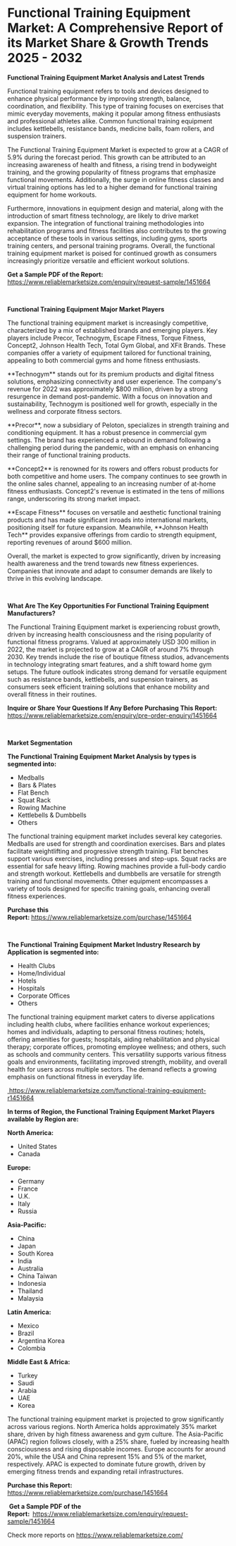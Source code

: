 <p><h1>Functional Training Equipment Market: A Comprehensive Report of its Market Share & Growth Trends 2025 - 2032</h1></p><p><strong>Functional Training Equipment Market Analysis and Latest Trends</strong></p>
<p><p>Functional training equipment refers to tools and devices designed to enhance physical performance by improving strength, balance, coordination, and flexibility. This type of training focuses on exercises that mimic everyday movements, making it popular among fitness enthusiasts and professional athletes alike. Common functional training equipment includes kettlebells, resistance bands, medicine balls, foam rollers, and suspension trainers.</p><p>The Functional Training Equipment Market is expected to grow at a CAGR of 5.9% during the forecast period. This growth can be attributed to an increasing awareness of health and fitness, a rising trend in bodyweight training, and the growing popularity of fitness programs that emphasize functional movements. Additionally, the surge in online fitness classes and virtual training options has led to a higher demand for functional training equipment for home workouts. </p><p>Furthermore, innovations in equipment design and material, along with the introduction of smart fitness technology, are likely to drive market expansion. The integration of functional training methodologies into rehabilitation programs and fitness facilities also contributes to the growing acceptance of these tools in various settings, including gyms, sports training centers, and personal training programs. Overall, the functional training equipment market is poised for continued growth as consumers increasingly prioritize versatile and efficient workout solutions.</p></p>
<p><strong>Get a Sample PDF of the Report:&nbsp;</strong> <a href="https://www.reliablemarketsize.com/enquiry/request-sample/1451664?utm_campaign=2213&utm_medium=2&utm_source=Github&utm_content=ia&utm_term=17022025&utm_id=functional-training-equipment">https://www.reliablemarketsize.com/enquiry/request-sample/1451664</a></p>
<p>&nbsp;</p>
<p><strong>Functional Training Equipment Major Market Players</strong></p>
<p><p>The functional training equipment market is increasingly competitive, characterized by a mix of established brands and emerging players. Key players include Precor, Technogym, Escape Fitness, Torque Fitness, Concept2, Johnson Health Tech, Total Gym Global, and XFit Brands. These companies offer a variety of equipment tailored for functional training, appealing to both commercial gyms and home fitness enthusiasts.</p><p>**Technogym** stands out for its premium products and digital fitness solutions, emphasizing connectivity and user experience. The company's revenue for 2022 was approximately $800 million, driven by a strong resurgence in demand post-pandemic. With a focus on innovation and sustainability, Technogym is positioned well for growth, especially in the wellness and corporate fitness sectors.</p><p>**Precor**, now a subsidiary of Peloton, specializes in strength training and conditioning equipment. It has a robust presence in commercial gym settings. The brand has experienced a rebound in demand following a challenging period during the pandemic, with an emphasis on enhancing their range of functional training products.</p><p>**Concept2** is renowned for its rowers and offers robust products for both competitive and home users. The company continues to see growth in the online sales channel, appealing to an increasing number of at-home fitness enthusiasts. Concept2's revenue is estimated in the tens of millions range, underscoring its strong market impact.</p><p>**Escape Fitness** focuses on versatile and aesthetic functional training products and has made significant inroads into international markets, positioning itself for future expansion. Meanwhile, **Johnson Health Tech** provides expansive offerings from cardio to strength equipment, reporting revenues of around $600 million.</p><p>Overall, the market is expected to grow significantly, driven by increasing health awareness and the trend towards new fitness experiences. Companies that innovate and adapt to consumer demands are likely to thrive in this evolving landscape.</p></p>
<p>&nbsp;</p>
<p><strong>What Are The Key Opportunities For Functional Training Equipment Manufacturers?</strong></p>
<p><p>The Functional Training Equipment market is experiencing robust growth, driven by increasing health consciousness and the rising popularity of functional fitness programs. Valued at approximately USD 300 million in 2022, the market is projected to grow at a CAGR of around 7% through 2030. Key trends include the rise of boutique fitness studios, advancements in technology integrating smart features, and a shift toward home gym setups. The future outlook indicates strong demand for versatile equipment such as resistance bands, kettlebells, and suspension trainers, as consumers seek efficient training solutions that enhance mobility and overall fitness in their routines.</p></p>
<p><strong>Inquire or Share Your Questions If Any Before Purchasing This Report:</strong> <a href="https://www.reliablemarketsize.com/enquiry/pre-order-enquiry/1451664?utm_campaign=2213&utm_medium=2&utm_source=Github&utm_content=ia&utm_term=17022025&utm_id=functional-training-equipment">https://www.reliablemarketsize.com/enquiry/pre-order-enquiry/1451664</a></p>
<p>&nbsp;</p>
<p><strong>Market Segmentation</strong></p>
<p><strong>The Functional Training Equipment Market Analysis by types is segmented into:</strong></p>
<p><ul><li>Medballs</li><li>Bars & Plates</li><li>Flat Bench</li><li>Squat Rack</li><li>Rowing Machine</li><li>Kettlebells & Dumbbells</li><li>Others</li></ul></p>
<p><p>The functional training equipment market includes several key categories. Medballs are used for strength and coordination exercises. Bars and plates facilitate weightlifting and progressive strength training. Flat benches support various exercises, including presses and step-ups. Squat racks are essential for safe heavy lifting. Rowing machines provide a full-body cardio and strength workout. Kettlebells and dumbbells are versatile for strength training and functional movements. Other equipment encompasses a variety of tools designed for specific training goals, enhancing overall fitness experiences.</p></p>
<p><strong>Purchase this Report:&nbsp;</strong><a href="https://www.reliablemarketsize.com/purchase/1451664?utm_campaign=2213&utm_medium=2&utm_source=Github&utm_content=ia&utm_term=17022025&utm_id=functional-training-equipment">https://www.reliablemarketsize.com/purchase/1451664</a></p>
<p>&nbsp;</p>
<p><strong>The Functional Training Equipment Market Industry Research by Application is segmented into:</strong></p>
<p><ul><li>Health Clubs</li><li>Home/Individual</li><li>Hotels</li><li>Hospitals</li><li>Corporate Offices</li><li>Others</li></ul></p>
<p><p>The functional training equipment market caters to diverse applications including health clubs, where facilities enhance workout experiences; homes and individuals, adapting to personal fitness routines; hotels, offering amenities for guests; hospitals, aiding rehabilitation and physical therapy; corporate offices, promoting employee wellness; and others, such as schools and community centers. This versatility supports various fitness goals and environments, facilitating improved strength, mobility, and overall health for users across multiple sectors. The demand reflects a growing emphasis on functional fitness in everyday life.</p></p>
<p><a href="https://www.reliablemarketsize.com/functional-training-equipment-r1451664?utm_campaign=2213&utm_medium=2&utm_source=Github&utm_content=ia&utm_term=17022025&utm_id=functional-training-equipment">&nbsp;https://www.reliablemarketsize.com/functional-training-equipment-r1451664</a></p>
<p><strong>In terms of Region, the Functional Training Equipment Market Players available by Region are:</strong></p>
<p>
    <p> <strong> North America: </strong>
        <ul>
            <li>United States</li>
            <li>Canada</li>
        </ul>
        </p> 
    <p> <strong> Europe: </strong>
        <ul>
            <li>Germany</li>
            <li>France</li>
            <li>U.K.</li>
            <li>Italy</li>
            <li>Russia</li>
        </ul>
        </p> 
    <p> <strong> Asia-Pacific: </strong>
        <ul>
            <li>China</li>
            <li>Japan</li>
            <li>South Korea</li>
            <li>India</li>
            <li>Australia</li>
            <li>China Taiwan</li>
            <li>Indonesia</li>
            <li>Thailand</li>
            <li>Malaysia</li>
        </ul>
        </p> 
    <p> <strong> Latin America: </strong>
        <ul>
            <li>Mexico</li>
            <li>Brazil</li>
            <li>Argentina Korea</li>
            <li>Colombia</li>
        </ul>
        </p> 
    <p> <strong> Middle East & Africa: </strong>
        <ul>
            <li>Turkey</li>
            <li>Saudi</li>
            <li>Arabia</li>
            <li>UAE</li>
            <li>Korea</li>
        </ul>
    </p>
    </p>
<p><p>The functional training equipment market is projected to grow significantly across various regions. North America holds approximately 35% market share, driven by high fitness awareness and gym culture. The Asia-Pacific (APAC) region follows closely, with a 25% share, fueled by increasing health consciousness and rising disposable incomes. Europe accounts for around 20%, while the USA and China represent 15% and 5% of the market, respectively. APAC is expected to dominate future growth, driven by emerging fitness trends and expanding retail infrastructures.</p></p>
<p><strong>Purchase this Report: </strong><a href="https://www.reliablemarketsize.com/purchase/1451664?utm_campaign=2213&utm_medium=2&utm_source=Github&utm_content=ia&utm_term=17022025&utm_id=functional-training-equipment">https://www.reliablemarketsize.com/purchase/1451664</a></p>
<p>&nbsp;<strong>Get a Sample PDF of the Report:&nbsp;&nbsp;</strong><a href="https://www.reliablemarketsize.com/enquiry/request-sample/1451664?utm_campaign=2213&utm_medium=2&utm_source=Github&utm_content=ia&utm_term=17022025&utm_id=functional-training-equipment">https://www.reliablemarketsize.com/enquiry/request-sample/1451664</a></p>
<p><strong></strong></p>
<p>Check more reports on <a href="https://www.reliablemarketsize.com/?utm_campaign=2213&utm_medium=2&utm_source=Github&utm_content=ia&utm_term=17022025&utm_id=functional-training-equipment">https://www.reliablemarketsize.com/</a></p>